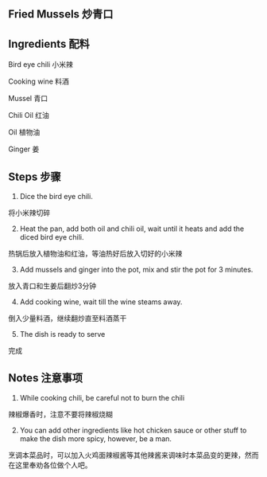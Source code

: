 ## Fried Mussels 炒青口


## Ingredients 配料

Bird eye chili 小米辣

Cooking wine 料酒

Mussel 青口

Chili Oil 红油

Oil 植物油

Ginger 姜

## Steps 步骤

1. Dice the bird eye chili.

  将小米辣切碎

2. Heat the pan, add both oil and chili oil, wait until it heats and add the diced bird eye chili.
  
  热锅后放入植物油和红油，等油热好后放入切好的小米辣

3. Add mussels and ginger into the pot, mix and stir the pot for 3 minutes.

  放入青口和生姜后翻炒3分钟
  
4. Add cooking wine, wait till the wine steams away.

  倒入少量料酒，继续翻炒直至料酒蒸干
  
5. The dish is ready to serve

  完成
  
## Notes 注意事项

1. While cooking chili, be careful not to burn the chili

  辣椒爆香时，注意不要将辣椒烧糊
  
2. You can add other ingredients like hot chicken sauce or other stuff to make the dish more spicy, however, be a man.

  烹调本菜品时，可以加入火鸡面辣椒酱等其他辣酱来调味时本菜品变的更辣，然而在这里奉劝各位做个人吧。
  
